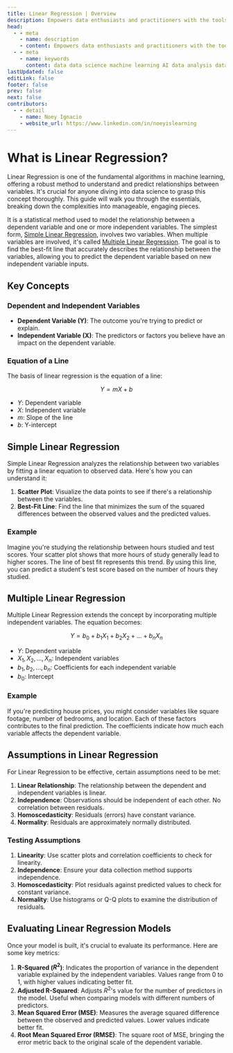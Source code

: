 ```yaml
---
title: Linear Regression | Overview
description: Empowers data enthusiasts and practitioners with the tools and knowledge to unlock the potential of data.
head:
  - - meta
    - name: description
    - content: Empowers data enthusiasts and practitioners with the tools and knowledge to unlock the potential of data.
  - - meta
    - name: keywords
      content: data data science machine learning AI data analysis data-driven data enthusiasts data practitioners
lastUpdated: false
editLink: false
footer: false
prev: false
next: false
contributors:
  - - detail
    - name: Noey Ignacio
    - website_url: https://www.linkedin.com/in/noeyislearning
---
```


# What is Linear Regression?

Linear Regression is one of the fundamental algorithms in machine learning, offering a robust method to understand and predict relationships between variables. It's crucial for anyone diving into data science to grasp this concept thoroughly. This guide will walk you through the essentials, breaking down the complexities into manageable, engaging pieces.

It is a statistical method used to model the relationship between a dependent variable and one or more independent variables. The simplest form, [Simple Linear Regression](#simple-linear-regression), involves two variables. When multiple variables are involved, it's called [Multiple Linear Regression](#multiple-linear-regression). The goal is to find the best-fit line that accurately describes the relationship between the variables, allowing you to predict the dependent variable based on new independent variable inputs.

## Key Concepts

### Dependent and Independent Variables

- **Dependent Variable (Y)**: The outcome you're trying to predict or explain.
- **Independent Variable (X)**: The predictors or factors you believe have an impact on the dependent variable.

### Equation of a Line

The basis of linear regression is the equation of a line:

<MathExampleCard>

$$Y = mX + b$$

</MathExampleCard>

- $Y$: Dependent variable
- $X$: Independent variable
- $m$: Slope of the line
- $b$: Y-intercept

## Simple Linear Regression

Simple Linear Regression analyzes the relationship between two variables by fitting a linear equation to observed data. Here's how you can understand it:

1. **Scatter Plot**: Visualize the data points to see if there's a relationship between the variables.
2. **Best-Fit Line**: Find the line that minimizes the sum of the squared differences between the observed values and the predicted values.

### Example

Imagine you're studying the relationship between hours studied and test scores. Your scatter plot shows that more hours of study generally lead to higher scores. The line of best fit represents this trend. By using this line, you can predict a student's test score based on the number of hours they studied.

## Multiple Linear Regression

Multiple Linear Regression extends the concept by incorporating multiple independent variables. The equation becomes:

<MathExampleCard>

$$Y = b_0 + b_1X_1 + b_2X_2 + ... + b_nX_n$$

</MathExampleCard>

- $Y$: Dependent variable
- $X_1, X_2, ..., X_n$: Independent variables
- $b_1, b_2, ..., b_n$: Coefficients for each independent variable
- $b_0$: Intercept

### Example

If you're predicting house prices, you might consider variables like square footage, number of bedrooms, and location. Each of these factors contributes to the final prediction. The coefficients indicate how much each variable affects the dependent variable.

## Assumptions in Linear Regression

For Linear Regression to be effective, certain assumptions need to be met:

1. **Linear Relationship**: The relationship between the dependent and independent variables is linear.
2. **Independence**: Observations should be independent of each other. No correlation between residuals.
3. **Homoscedasticity**: Residuals (errors) have constant variance.
4. **Normality**: Residuals are approximately normally distributed.

### Testing Assumptions

1. **Linearity**: Use scatter plots and correlation coefficients to check for linearity.
2. **Independence**: Ensure your data collection method supports independence.
3. **Homoscedasticity**: Plot residuals against predicted values to check for constant variance.
4. **Normality**: Use histograms or Q-Q plots to examine the distribution of residuals.

## Evaluating Linear Regression Models

Once your model is built, it's crucial to evaluate its performance. Here are some key metrics:

1. **R-Squared ($R^2$)**: Indicates the proportion of variance in the dependent variable explained by the independent variables. Values range from 0 to 1, with higher values indicating better fit.
2. **Adjusted R-Squared**: Adjusts $R^2$'s value for the number of predictors in the model. Useful when comparing models with different numbers of predictors.
3. **Mean Squared Error (MSE)**: Measures the average squared difference between the observed and predicted values. Lower values indicate better fit.
4. **Root Mean Squared Error (RMSE)**: The square root of MSE, bringing the error metric back to the original scale of the dependent variable.
